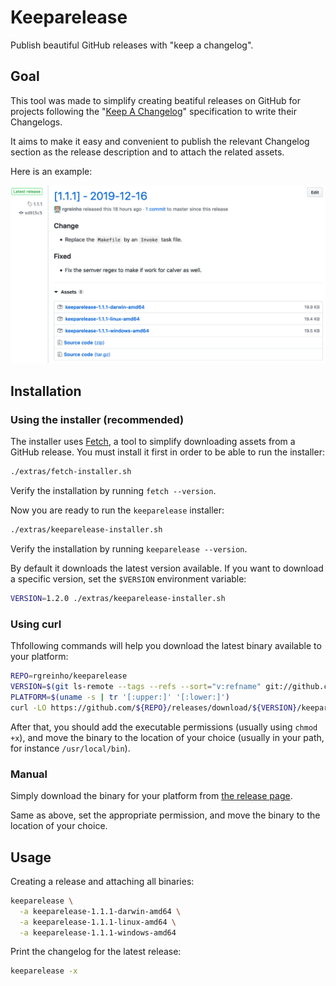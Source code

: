 # Keeparelease

Publish beautiful GitHub releases with "keep a changelog".

## Goal

This tool was made to simplify creating beatiful releases on GitHub for projects following the
"[Keep A Changelog](https://keepachangelog.com/en/1.0.0/)" specification to write their Changelogs.

It aims to make it easy and convenient to publish the relevant Changelog section as the release description and
to attach the related assets.

Here is an example:

![keeparelease example](docs/img/keep-a-release.png)

## Installation

### Using the installer (recommended)

The installer uses [Fetch](https://github.com/gruntwork-io/fetch), a tool to simplify
downloading assets from a GitHub release. You must install it first in order to be able
to run the installer:

```bash
./extras/fetch-installer.sh
```

Verify the installation by running `fetch --version`.

Now you are ready to run the `keeparelease` installer:

```bash
./extras/keeparelease-installer.sh
```

Verify the installation by running `keeparelease --version`.

By default it downloads the latest version available. If you want to download a specific
version, set the `$VERSION` environment variable:

```bash
VERSION=1.2.0 ./extras/keeparelease-installer.sh
```

### Using curl

Thfollowing commands will help you download the latest binary available to your platform:

```bash
REPO=rgreinho/keeparelease
VERSION=$(git ls-remote --tags --refs --sort="v:refname" git://github.com/${REPO}.git | tail -n1 | sed 's/.*\///')
PLATFORM=$(uname -s | tr '[:upper:]' '[:lower:]')
curl -LO https://github.com/${REPO}/releases/download/${VERSION}/keeparelease-${VERSION}-${PLATFORM}-amd64
```

After that, you should add the executable permissions (usually using `chmod +x`),
and move the binary to the location of your choice (usually in your path, for instance
`/usr/local/bin`).

### Manual

Simply download the binary for your platform from [the release page](https://github.com/rgreinho/keeparelease/releases).

Same as above, set the appropriate permission, and move the binary to the location of
your choice.

## Usage

Creating a release and attaching all binaries:

```bash
keeparelease \
  -a keeparelease-1.1.1-darwin-amd64 \
  -a keeparelease-1.1.1-linux-amd64 \
  -a keeparelease-1.1.1-windows-amd64
```

Print the changelog for the latest release:

```bash
keeparelease -x
```
